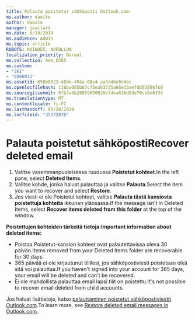 ```yaml
---
title: Palauta poistetut sähköposti Outlook.com-
ms.author: daeite
author: daeite
manager: joallard
ms.date: 6/20/2019
ms.audience: Admin
ms.topic: article
ROBOTS: NOINDEX, NOFOLLOW
localization_priority: Normal
ms.collection: Adm_O365
ms.custom:
- "261"
- "8000011"
ms.assetid: 650b8923-48de-494a-88e4-aa3a4be8e4bc
ms.openlocfilehash: 116ba085b87c75eab3235a66e33aefdd93896f60
ms.sourcegitcommit: 5fb7a4b28859690020efdea630d03e70cc0e6334
ms.translationtype: MT
ms.contentlocale: fi-FI
ms.lasthandoff: 06/28/2019
ms.locfileid: "35372870"
---
```

# <a name="recover-deleted-email"></a><span data-ttu-id="76a55-102">Palauta poistetut sähköposti</span><span class="sxs-lookup"><span data-stu-id="76a55-102">Recover deleted email</span></span>

1. <span data-ttu-id="76a55-103">Valitse vasemmanpuoleisessa ruudussa **Poistetut kohteet**.</span><span class="sxs-lookup"><span data-stu-id="76a55-103">In the left pane, select **Deleted Items**.</span></span>
2. <span data-ttu-id="76a55-104">Valitse kohde, jonka haluat palauttaa ja valitse **Palauta**.</span><span class="sxs-lookup"><span data-stu-id="76a55-104">Select the item you want to recover and select **Restore**.</span></span>
3. <span data-ttu-id="76a55-105">Jos viesti ei ole Poistetut kohteet, valitse **Palauta tästä kansiosta poistettuja kohteita** ikkunan yläosassa.</span><span class="sxs-lookup"><span data-stu-id="76a55-105">If the message isn't in Deleted Items, select **Recover items deleted from this folder** at the top of the window.</span></span>

 <span data-ttu-id="76a55-106">**Poistettujen kohteiden tärkeitä tietoja:**</span><span class="sxs-lookup"><span data-stu-id="76a55-106">**Important information about deleted items:**</span></span>
  
- <span data-ttu-id="76a55-107">Poistaa Poistetut-kansion kohteet ovat palautettavissa oleva 30 päivän.</span><span class="sxs-lookup"><span data-stu-id="76a55-107">Items removed from your Deleted Items folder are recoverable for 30 days.</span></span>
- <span data-ttu-id="76a55-108">365 päivää ei ole kirjautunut tilillesi, jos sähköpostiviesti poistetaan eikä sitä voi palauttaa.</span><span class="sxs-lookup"><span data-stu-id="76a55-108">If you haven't signed into your account for 365 days, your email will be deleted and can't be recovered.</span></span>
- <span data-ttu-id="76a55-109">Ei ole mahdollista palauttaa email lapsi tilit on poistettu.</span><span class="sxs-lookup"><span data-stu-id="76a55-109">It's not possible to recover email deleted from child accounts.</span></span>

<span data-ttu-id="76a55-110">Jos haluat lisätietoja, katso [palauttaminen poistetut sähköpostiviestit Outlook.com](https://support.office.com/article/cf06ab1b-ae0b-418c-a4d9-4e895f83ed50?wt.mc_id=Office_Outlook_com_Alchemy).</span><span class="sxs-lookup"><span data-stu-id="76a55-110">To learn more, see [Restore deleted email messages in Outlook.com](https://support.office.com/article/cf06ab1b-ae0b-418c-a4d9-4e895f83ed50?wt.mc_id=Office_Outlook_com_Alchemy).</span></span>